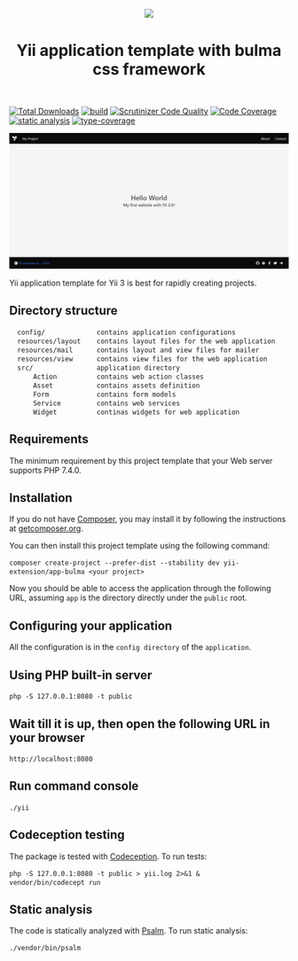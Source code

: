 <p align="center">
    <a href="https://github.com/yiisoft" target="_blank">
        <img src="https://github.com/yiisoft.png" height="100px">
    </a>
    <h1 align="center">Yii application template with bulma css framework</h1>
    <br>
</p>

[![Total Downloads](https://img.shields.io/packagist/dt/yii-extension/app)](https://packagist.org/packages/yii-extension/app)
[![build](https://github.com/yii-extension/app/workflows/build/badge.svg)](https://github.com/yii-extension/app/actions)
[![Scrutinizer Code Quality](https://scrutinizer-ci.com/g/yii-extension/app/badges/quality-score.png?b=master)](https://scrutinizer-ci.com/g/yii-extension/app/?branch=master)
[![Code Coverage](https://scrutinizer-ci.com/g/yii-extension/app/badges/coverage.png?b=master)](https://scrutinizer-ci.com/g/yii-extension/app/?branch=master)
[![static analysis](https://github.com/yii-extension/app/workflows/static%20analysis/badge.svg)](https://github.com/yii-extension/app/actions?query=workflow%3A%22static+analysis%22)
[![type-coverage](https://shepherd.dev/github/yii-extension/app/coverage.svg)](https://shepherd.dev/github/yii-extension/app)

<p align="center">
    <a href="https://github.com/yii-extension/app" target="_blank">
        <img src="docs\images\home.png" >
    </a>
</p>

Yii application template for Yii 3 is best for rapidly creating projects.

## Directory structure

      config/             contains application configurations
      resources/layout    contains layout files for the web application
      resources/mail      contains layout and view files for mailer
      resources/view      contains view files for the web application
      src/                application directory
          Action          contains web action classes
          Asset           contains assets definition
          Form            contains form models
          Service         contains web services
          Widget          continas widgets for web application

## Requirements

The minimum requirement by this project template that your Web server supports PHP 7.4.0.

## Installation

If you do not have [Composer](http://getcomposer.org/), you may install it by following the instructions
at [getcomposer.org](http://getcomposer.org/doc/00-intro.md#installation-nix).

You can then install this project template using the following command:

```shell
composer create-project --prefer-dist --stability dev yii-extension/app-bulma <your project>
```

Now you should be able to access the application through the following URL, assuming `app` is the directory
directly under the `public` root.

## Configuring your application

All the configuration is in the `config directory` of the `application`.

## Using PHP built-in server

```shell
php -S 127.0.0.1:8080 -t public
```

## Wait till it is up, then open the following URL in your browser

~~~
http://localhost:8080
~~~

## Run command console

```shell
./yii
```

## Codeception testing

The package is tested with [Codeception](https://github.com/Codeception/Codeception). To run tests:

```shell
php -S 127.0.0.1:8080 -t public > yii.log 2>&1 &
vendor/bin/codecept run
```

## Static analysis

The code is statically analyzed with [Psalm](https://psalm.dev/docs). To run static analysis:

```shell
./vendor/bin/psalm
```

